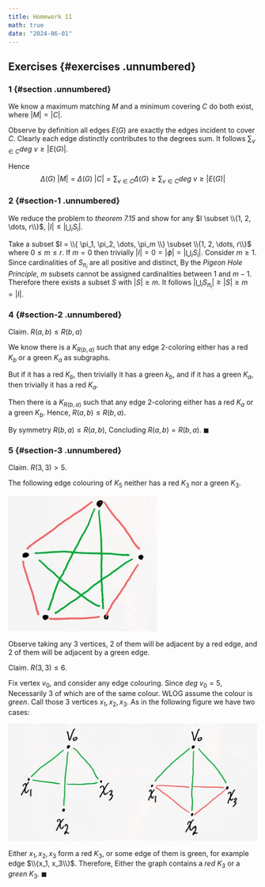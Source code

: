 ```yaml
---
title: Homework 11
math: true
date: "2024-06-01"
---
```


## Exercises {#exercises .unnumbered}

### 1 {#section .unnumbered}

We know a maximum matching $M$ and a minimum covering $C$ do both exist, where $|M| = |C|$.

Observe by definition all edges $E(G)$ are exactly the edges incident to cover $C$. Clearly each edge distinctly contributes to the degrees sum. It follows $\sum_{v \in C} deg \ v \geq |E(G)|$.

Hence
$$
\Delta (G) \ |M| = \Delta (G) \ |C| = \sum_{v \in C} \Delta (G) \geq \sum_{v \in C} deg \ v \geq |E(G)|
$$

### 2 {#section-1 .unnumbered}

We reduce the problem to *theorem 7.15* and show for any $I \subset \\{1, 2, \dots, r\\}$, $|I| \leq |\bigcup_i S_i|$.

Take a subset $I = \\{ \pi_1, \pi_2, \dots, \pi_m \\} \subset \\{1, 2, \dots, r\\}$ where $0 \leq m \leq r$. If $m = 0$ then trivially $|I| = 0 = |\phi| = |\bigcup_i S_i|$. Consider $m \geq 1$. Since cardinalities of $S_{\pi_i}$ are all positive and distinct, By the *Pigeon Hole Principle*, $m$ subsets cannot be assigned cardinalities between $1$ and $m-1$. Therefore there exists a subset $S$ with $|S| \geq m$. It follows $|\bigcup_i S_{\pi_i}| \geq |S| \geq m = |I|$.

### 4 {#section-2 .unnumbered}

Claim. $R(a,b) \leq R(b,a)$

We know there is a $K_{R(b,a)}$ such that any edge 2-coloring either has a red $K_b$ or a green $K_a$ as subgraphs.

But if it has a red $K_b$, then trivially it has a green $k_b$, and if it has a green $K_a$, then trivially it has a red $K_a$.

Then there is a $K_{R(b,a)}$ such that any edge 2-coloring either has a red $K_a$ or a green $K_b$. Hence, $R(a,b) \leq R(b,a)$.

By symmetry $R(b,a) \leq R(a,b)$, Concluding $R(a,b) = R(b,a)$. $\blacksquare$

### 5 {#section-3 .unnumbered}

Claim. $R(3,3) > 5$.

The following edge colouring of $K_5$ neither has a red $K_3$ nor a green $K_3$.

<img src=./k5.jpg width=300>

Observe taking any 3 vertices, 2 of them will be adjacent by a red edge, and 2 of them will be adjacent by a green edge.

Claim. $R(3,3) \leq 6$.

Fix vertex $v_0$, and consider any edge colouring. Since $deg \ v_0 = 5$, Necessarily $3$ of which are of the same colour. WLOG assume the colour is *green*. Call those $3$ vertices $x_1, x_2, x_3$. As in the following figure we have two cases:

<img src=./k3-in-k6.jpg width=700>

Either $x_1, x_2, x_3$ form a red $K_3$, or some edge of them is green, for example edge $\\{x_1, x_3\\}$. Therefore, Either the graph contains a *red* $K_3$ or a *green* $K_3$. $\blacksquare$
